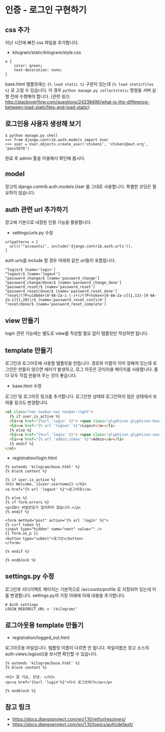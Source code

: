 # 인증 - 로그인 구현하기

## css 추가 

지난 시간에 빠진 css 파일을 추가합니다.

- kilogram/static/kilogram/style.css

```
a {
    color: green;
    text-decoration: none;
}
``` 

base.html 템플릿에는 `{% load static %}` 구문이 있는데 `{% load staticfiles %}` 로 고칠 수 있습니다. 
이 경우 `python manage.py collectstatic` 명령을 서버 실행 전에 수행해야 합니다. 
(관련 링크: http://stackoverflow.com/questions/24238496/what-is-the-difference-between-load-staticfiles-and-load-static)

## 로그인용 사용자 생성해 보기

```
$ python manage.py shell
>>> from django.contrib.auth.models import User
>>> user = User.objects.create_user('chiken1', 'chiken1@out.org', 'pass5678')
```

완료 후 admin 툴을 이용해서 확인해 봅시다. 

## model

장고의 django.contrib.auth.models.User 를 그대로 사용합니다.
특별한 코딩은 필요하지 않습니다.

## auth 관련 url 추가하기

장고에 기본으로 내장된 인증 기능을 활용합니다. 

- settings/urls.py 수정 

```
urlpatterns = [
  url(r'^accounts/', include('django.contrib.auth.urls')),
]
```

auth.urls를 include 할 경우 아래와 같은 url들이 포함됩니다.

```
^login/$ [name='login']
^logout/$ [name='logout']
^password_change/$ [name='password_change']
^password_change/done/$ [name='password_change_done']
^password_reset/$ [name='password_reset']
^password_reset/done/$ [name='password_reset_done']
^reset/(?P<uidb64>[0-9A-Za-z_\-]+)/(?P<token>[0-9A-Za-z]{1,13}-[0-9A-Za-z]{1,20})/$ [name='password_reset_confirm']
^reset/done/$ [name='password_reset_complete']
```

## view 만들기

login 관련 기능에는 별도로 view를 작성할 필요 없이 템플릿만 작성하면 됩니다. 

## template 만들기

로그인과 로그아웃에 사용할 템플릿을 만듭니다. 경로와 이름이 이미 정해져 있는데 로그인은 만들지 않으면 에러가 발생하고, 로그 아웃은 관리자용 페이지를 사용합니다. 
둘 다 모두 직접 만들어 주는 것이 좋습니다. 

- base.html 수정

로그인 및 로그아웃 링크를 추가합니다. 로그인한 상태와 로그인하지 않은 상태에서 보여줄 링크도 변경합니다.

```html
<ul class="nav navbar-nav navbar-right">
  {% if user.is_active %}
  <li><a href="{%url 'login' %}"> <span class="glyphicon glyphicon-heart"></span> {{user.username}}</a></li>
  <li><a href="{% url 'logout' %}">Logout</a></li>
  {% else %}
  <li><a href="{%url 'login' %}"> <span class="glyphicon glyphicon-user"></span> Login</a></li>
  <li><a href="{% url 'admin:index' %}">Admin</a></li>
  {% endif %}
</ul>
```

- registration/login.html

```
{% extends 'kilogram/base.html' %}
{% block content %}

{% if user.is_active %}
<h2> Welcome, {{user.username}} </h2>
<a href="{% url 'logout' %}">로그아웃</a>

{% else %}
{% if form.errors %}
<p>ID나 비밀번호가 일치하지 않습니다.</p>
{% endif %}

<form method="post" action="{% url 'login' %}">
{% csrf_token %}
<input type="hidden" name="next" value="" />
{{ form.as_p }}
<button type="submit">로그인</button>
</form>

{% endif %}

{% endblock %}
```

## settings.py 수정

로그인후 리다이렉트 페이지는 기본적으로 /accounts/profile 로 지정되어 있는데 이를 변경합니다.
settings.py의 가장 아래에 아래 내용을 추가합니다.

```
# Auth settings
LOGIN_REDIRECT_URL = '/kilogram/'
```

## 로그아웃용 template 만들기

- registration/logged_out.html

로그아웃용 파일입니다. 템플릿 이름이 다르면 안 됩니다. 파일이름은 장고 소스의 auth.views.logout()을 보시면 확인할 수 있습니다.

```
{% extends 'kilogram/base.html' %}
{% block content %}

<h2> 잘 가요, 안녕. </h2>
<p><a href="{%url 'login'%}">다시 로그인하기</a></p>

{% endblock %}

```

## 참고 링크
- https://docs.djangoproject.com/en/1.10/ref/urlresolvers/
- https://docs.djangoproject.com/en/1.10/topics/auth/default/